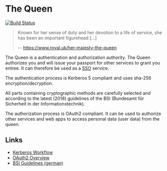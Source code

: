 # The Queen
[![Build Status](https://travis-ci.org/meandor/the-queen.svg?branch=master)](https://travis-ci.org/meandor/the-queen)

> Known for her sense of duty and her devotion to a life of service, she has been an important figurehead [...]
>
> -- https://www.royal.uk/her-majesty-the-queen

The Queen is a authentication and authorization authority. The Queen authorizes you and 
will issue your passport for other services to grant you entree. It can therefore be used
as a [SSO](https://en.wikipedia.org/wiki/Single_sign-on) service.

The authentication process is Kerberos 5 compliant and uses sha-256 encryption/decryption.

All parts containing cryptographic methods are carefully selected and according to the latest (2018)
guidelines of the BSI (Bundesamt für Sicherheit in der Informationstechnik).

The authorization process is OAuth2 compliant. It can be used to authorize other services and
web apps to access personal data (user data) from the queen. 

## Links
* [Kerberos Workflow](https://www.kerberos.org/software/tutorial.html)
* [OAuth2 Overview](https://oauth.net/2/)
* [BSI Guidelines (german)](https://www.bsi.bund.de/SharedDocs/Downloads/DE/BSI/Publikationen/TechnischeRichtlinien/TR02102/BSI-TR-02102.pdf?__blob=publicationFile)
